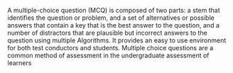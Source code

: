 A multiple-choice question (MCQ) is composed of two parts: a stem that identifies the question or problem, and a set of alternatives or possible answers that contain a key that is the best answer to the question, and a number of distractors that are plausible but incorrect answers to the question using multiple Algorithms.                                                                                                                                                                                                                                         It provides an easy to use environment for both test conductors and students. Multiple choice questions are a common method of assessment in the undergraduate assessment of learners

